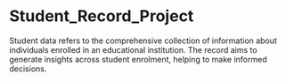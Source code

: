 # Student_Record_Project
Student data refers to the comprehensive collection of information about individuals enrolled in an educational institution. The record aims to generate insights across student enrolment, helping to make informed decisions.
